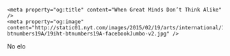 <html lang="en">
<head>
    <meta charset="UTF-8">
    <title>Stolarstwo Jan Niemczyk</title>
    <link rel="shortcut icon" type="image/x-icon" href="graphics/logo.png" />
    <meta name="title" content="Usługi stolarskie Cieszyn - Jan Niemczyk">
    <meta name="description" content="Usługi stolarskie świadczone od 2001 roku na Śląsku Cieszyńskim. Drzwi, schody
	i meble z drewna litego.">
    <meta name="keywords" content="stolarstwo, Jan, Niemczyk, Stolarstwo Slask, Stolarstwo Śląsk, usługi stolarskie,
	uslugi stolarskie, drewno lite, schody, drzwi, meble, stolarz, cieszyn, Slask, Śląsk, wisła, wisla, de madera">
    <meta name="author" content="Jan Niemczyk">
    <meta name="viewport" content="width=device-width, initial-scale=1.0">

    <meta property="og:title" content="When Great Minds Don’t Think Alike" />
    <meta property="og:image" content="http://static01.nyt.com/images/2015/02/19/arts/international/19iht-btnumbers19A/19iht-btnumbers19A-facebookJumbo-v2.jpg" />
</head>
<body>
	<p>No elo</p>
</body>
</html>
